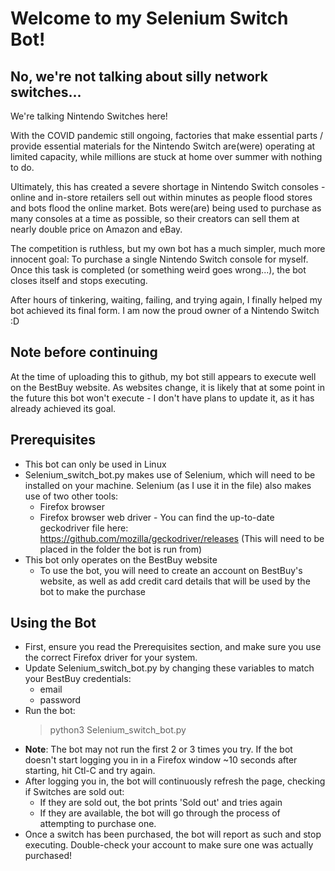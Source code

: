 # Welcome to my Selenium Switch Bot!

## No, we're not talking about silly network switches...
We're talking Nintendo Switches here! 

With the COVID pandemic still ongoing, factories that make essential parts / provide essential materials for the Nintendo Switch are(were) operating at limited capacity, while millions are stuck at home over summer with nothing to do. 

Ultimately, this has created a severe shortage in Nintendo Switch consoles - online and in-store retailers sell out within minutes as people flood stores and bots flood the online market. Bots were(are) being used to purchase as many consoles at a time as possible, so their creators can sell them at nearly double price on Amazon and eBay. 

The competition is ruthless, but my own bot has a much simpler, much more innocent goal: To purchase a single Nintendo Switch console for myself. Once this task is completed (or something weird goes wrong...), the bot closes itself and stops executing.

After hours of tinkering, waiting, failing, and trying again, I finally helped my bot achieved its final form. I am now the proud owner of a Nintendo Switch :D

## Note before continuing
At the time of uploading this to github, my bot still appears to execute well on the BestBuy website. As websites change, it is likely that at some point in the future this bot won't execute - I don't have plans to update it, as it has already achieved its goal.

## Prerequisites
* This bot can only be used in Linux
* Selenium_switch_bot.py makes use of Selenium, which will need to be installed on your machine. Selenium (as I use it in the file) also makes use of two other tools:
  * Firefox browser
  * Firefox browser web driver - You can find the up-to-date geckodriver file here: https://github.com/mozilla/geckodriver/releases (This will need to be placed in the folder the bot is run from)
* This bot only operates on the BestBuy website
  * To use the bot, you will need to create an account on BestBuy's website, as well as add credit card details that will be used by the bot to make the purchase

## Using the Bot
* First, ensure you read the Prerequisites section, and make sure you use the correct Firefox driver for your system.
* Update Selenium_switch_bot.py by changing these variables to match your BestBuy credentials:
  * email
  * password
* Run the bot: 
  > python3 Selenium_switch_bot.py
* **Note**: The bot may not run the first 2 or 3 times you try. If the bot doesn't start logging you in in a Firefox window ~10 seconds after starting, hit Ctl-C and try again.
* After logging you in, the bot will continuously refresh the page, checking if Switches are sold out:
  * If they are sold out, the bot prints 'Sold out' and tries again
  * If they are available, the bot will go through the process of attempting to purchase one.
* Once a switch has been purchased, the bot will report as such and stop executing. Double-check your account to make sure one was actually purchased!
